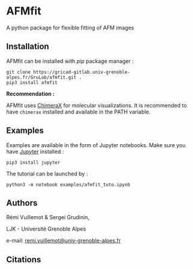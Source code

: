 # AFMfit

A python package for flexible fitting of AFM images  

## Installation

AFMfit can be installed with _pip_ package manager :

```
git clone https://gricad-gitlab.univ-grenoble-alpes.fr/GruLab/afmfit.git .
pip3 install afmfit
```

**Recommendation :**

AFMfit uses [ChimeraX](https://www.cgl.ucsf.edu/chimerax) for molecular visualizations. 
It is recommended to have ```chimerax``` installed and available in the PATH variable. 

## Examples

Examples are available in the form of Jupyter notebooks.
Make sure you have [Jupyter](https://jupyter.org/) installed : 
```
pip3 install jupyter
```
The tutorial can be launched by :
```
python3 -m notebook examples/afmfit_tuto.ipynb
```


## Authors

Rémi Vuillemot & Sergei Grudinin,

LJK - Université Grenoble Alpes 

e-mail: remi.vuillemot@univ-grenoble-alpes.fr

## Citations

